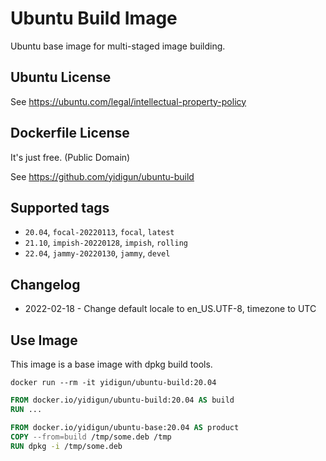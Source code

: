 # Ubuntu Build Image

Ubuntu base image for multi-staged image building.

## Ubuntu License

See https://ubuntu.com/legal/intellectual-property-policy

## Dockerfile License

It's just free. (Public Domain)

See https://github.com/yidigun/ubuntu-build

## Supported tags

* ```20.04```, ```focal-20220113```, ```focal```, ```latest```
* ```21.10```, ```impish-20220128```, ```impish```, ```rolling```
* ```22.04```, ```jammy-20220130```, ```jammy```, ```devel```

## Changelog

* 2022-02-18 - Change default locale to en_US.UTF-8, timezone to UTC

## Use Image

This image is a base image with dpkg build tools.

```shell
docker run --rm -it yidigun/ubuntu-build:20.04
```

```dockerfile
FROM docker.io/yidigun/ubuntu-build:20.04 AS build
RUN ...

FROM docker.io/yidigun/ubuntu-base:20.04 AS product
COPY --from=build /tmp/some.deb /tmp
RUN dpkg -i /tmp/some.deb
```
